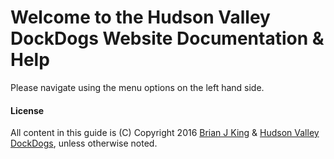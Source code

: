 # Welcome to the Hudson Valley DockDogs Website Documentation & Help

Please navigate using the menu options on the left hand side.


#### License

All content in this guide is (C) Copyright 2016 [Brian J King](https://github.com/brianjking) & [Hudson Valley DockDogs](https://hudsonvalleydockdogs.com), unless otherwise noted.
